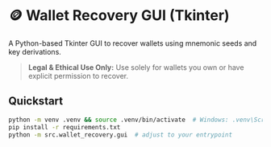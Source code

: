 # 🪙 Wallet Recovery GUI (Tkinter)

A Python-based Tkinter GUI to recover wallets using mnemonic seeds and key derivations.

> **Legal & Ethical Use Only:** Use solely for wallets you own or have explicit permission to recover.

## Quickstart
```bash
python -m venv .venv && source .venv/bin/activate  # Windows: .venv\Scripts\activate
pip install -r requirements.txt
python -m src.wallet_recovery.gui  # adjust to your entrypoint
